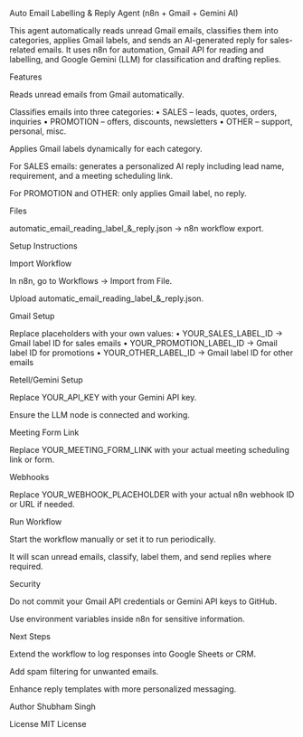 Auto Email Labelling & Reply Agent (n8n + Gmail + Gemini AI)

This agent automatically reads unread Gmail emails, classifies them into categories, applies Gmail labels, and sends an AI-generated reply for sales-related emails. It uses n8n for automation, Gmail API for reading and labelling, and Google Gemini (LLM) for classification and drafting replies.

Features

Reads unread emails from Gmail automatically.

Classifies emails into three categories:
• SALES – leads, quotes, orders, inquiries
• PROMOTION – offers, discounts, newsletters
• OTHER – support, personal, misc.

Applies Gmail labels dynamically for each category.

For SALES emails: generates a personalized AI reply including lead name, requirement, and a meeting scheduling link.

For PROMOTION and OTHER: only applies Gmail label, no reply.

Files

automatic_email_reading_label_&_reply.json → n8n workflow export.

Setup Instructions

Import Workflow

In n8n, go to Workflows → Import from File.

Upload automatic_email_reading_label_&_reply.json.

Gmail Setup

Replace placeholders with your own values:
• YOUR_SALES_LABEL_ID → Gmail label ID for sales emails
• YOUR_PROMOTION_LABEL_ID → Gmail label ID for promotions
• YOUR_OTHER_LABEL_ID → Gmail label ID for other emails

Retell/Gemini Setup

Replace YOUR_API_KEY with your Gemini API key.

Ensure the LLM node is connected and working.

Meeting Form Link

Replace YOUR_MEETING_FORM_LINK with your actual meeting scheduling link or form.

Webhooks

Replace YOUR_WEBHOOK_PLACEHOLDER with your actual n8n webhook ID or URL if needed.

Run Workflow

Start the workflow manually or set it to run periodically.

It will scan unread emails, classify, label them, and send replies where required.

Security

Do not commit your Gmail API credentials or Gemini API keys to GitHub.

Use environment variables inside n8n for sensitive information.

Next Steps

Extend the workflow to log responses into Google Sheets or CRM.

Add spam filtering for unwanted emails.

Enhance reply templates with more personalized messaging.

Author
Shubham Singh

License
MIT License
